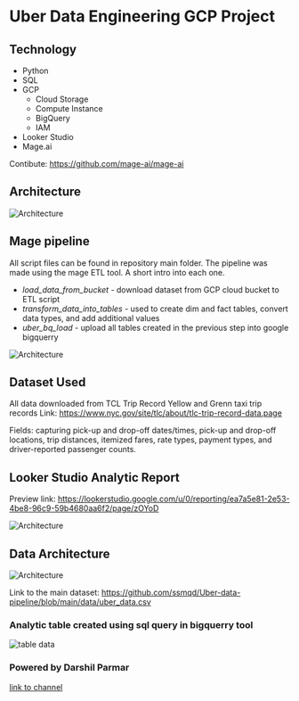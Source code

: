 
# Uber Data Engineering GCP Project

## Technology

- Python
- SQL
- GCP
    - Cloud Storage
    - Compute Instance
    - BigQuery
    - IAM
- Looker Studio 
- Mage.ai

Contibute: https://github.com/mage-ai/mage-ai

## Architecture

![Architecture](https://lh3.googleusercontent.com/u/4/drive-viewer/AEYmBYSUdPtKV8EIbXsIu9K_3kH42ipIDOwR3J4GCGSQsYjeh-i_9GUMtJPw-lXAwtC1i917bEGlHKbBSZR9KSMuetTuHOqmqQ=w1872-h942)

## Mage pipeline
All script files can be found in repository main folder. The pipeline was made using the mage ETL tool. A short intro into each one.
 - *load_data_from_bucket* - download dataset from GCP cloud bucket to ETL script
 - *transform_data_into_tables* - used to create dim and fact tables, convert data types, and add additional values
 - *uber_bq_load* - upload all tables created in the previous step into google bigquerry 

![Architecture](https://lh3.googleusercontent.com/u/4/drive-viewer/AEYmBYTYWirxazSB6RGbdv13PkvHnPjsYa_4XevMJD1gWe1QjF0H7R6Cn-7C2QKso3lHva31QHIFrDN2AJ0OoVqtidWZLjAc9g=w1317-h942)

## Dataset Used
All data downloaded from TCL Trip Record Yellow and Grenn taxi trip records
Link: https://www.nyc.gov/site/tlc/about/tlc-trip-record-data.page

Fields: capturing pick-up and drop-off dates/times, pick-up and drop-off locations, trip distances, itemized fares, rate types, payment types, and driver-reported passenger counts.


## Looker Studio Analytic Report

Preview link: https://lookerstudio.google.com/u/0/reporting/ea7a5e81-2e53-4be8-96c9-59b4680aa6f2/page/zOYoD

![Architecture](https://lh3.googleusercontent.com/u/4/drive-viewer/AEYmBYSHjD7IfFZFQ8ix4XwXTGn-50uAoQXomBWXeVlBXWAoz9-dEgF48yX16u1_drCYcxxz49mvjW3YoxQ7zOJbz133zT7S5A=w1317-h942)


## Data Architecture

![Architecture](https://lh3.googleusercontent.com/u/4/drive-viewer/AEYmBYSL2Xmp8TCU53WpnvKeW8-koyQIshmA28aZYHhtHNqySTWTng9AsSLRduWQMBRlKFVYb4RoQ1sHAa1roOJY3rORoJnNBw=w1872-h942)

Link to the main dataset: https://github.com/ssmqd/Uber-data-pipeline/blob/main/data/uber_data.csv

### Analytic table created using sql query in bigquerry tool
![table data](https://lh3.googleusercontent.com/u/4/drive-viewer/AEYmBYRCWXXFSur7k12gENSBJFOE55vB3uoKDpTWcAsPsAL_wfD3_ABQh4rhOD9FU_yMoKMvCsGH6QshqpHhfrFVUXFK-ZplEA=w1872-h942)
### Powered by Darshil Parmar


[link to channel](https://www.youtube.com/@DarshilParmar)


